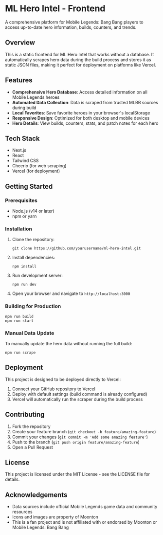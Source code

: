 # ML Hero Intel - Frontend

A comprehensive platform for Mobile Legends: Bang Bang players to access up-to-date hero information, builds, counters, and trends.

## Overview

This is a static frontend for ML Hero Intel that works without a database. It automatically scrapes hero data during the build process and stores it as static JSON files, making it perfect for deployment on platforms like Vercel.

## Features

- **Comprehensive Hero Database**: Access detailed information on all Mobile Legends heroes
- **Automated Data Collection**: Data is scraped from trusted MLBB sources during build
- **Local Favorites**: Save favorite heroes in your browser's localStorage
- **Responsive Design**: Optimized for both desktop and mobile devices
- **Hero Details**: View builds, counters, stats, and patch notes for each hero

## Tech Stack

- Next.js
- React
- Tailwind CSS
- Cheerio (for web scraping)
- Vercel (for deployment)

## Getting Started

### Prerequisites
- Node.js (v14 or later)
- npm or yarn

### Installation

1. Clone the repository:
   ```
   git clone https://github.com/yourusername/ml-hero-intel.git
   ```

2. Install dependencies:
   ```
   npm install
   ```

3. Run development server:
   ```
   npm run dev
   ```

4. Open your browser and navigate to `http://localhost:3000`

### Building for Production

```
npm run build
npm run start
```

### Manual Data Update

To manually update the hero data without running the full build:

```
npm run scrape
```

## Deployment

This project is designed to be deployed directly to Vercel:

1. Connect your GitHub repository to Vercel
2. Deploy with default settings (build command is already configured)
3. Vercel will automatically run the scraper during the build process

## Contributing

1. Fork the repository
2. Create your feature branch (`git checkout -b feature/amazing-feature`)
3. Commit your changes (`git commit -m 'Add some amazing feature'`)
4. Push to the branch (`git push origin feature/amazing-feature`)
5. Open a Pull Request

## License

This project is licensed under the MIT License - see the LICENSE file for details.

## Acknowledgements

- Data sources include official Mobile Legends game data and community resources
- Icons and images are property of Moonton
- This is a fan project and is not affiliated with or endorsed by Moonton or Mobile Legends: Bang Bang 